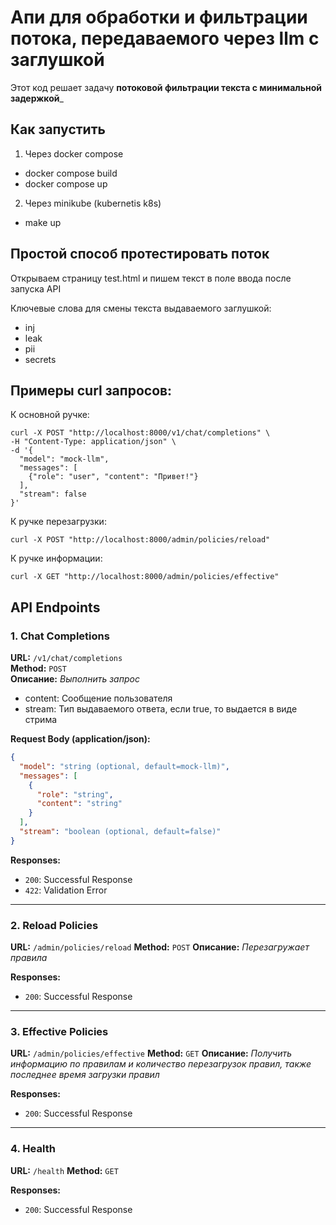 # Апи для обработки и фильтрации потока, передаваемого через llm с заглушкой
Этот код решает задачу **потоковой фильтрации текста с минимальной задержкой**_

## Как запустить
1. Через docker compose
- docker compose build
- docker compose up
2. Через minikube (kubernetis k8s)
- make up

## Простой способ протестировать поток
Открываем страницу test.html и пишем текст в поле ввода после запуска API

Ключевые слова для смены текста выдаваемого заглушкой:
- inj
- leak
- pii
- secrets

## Примеры curl запросов:

К основной ручке:
```
curl -X POST "http://localhost:8000/v1/chat/completions" \
-H "Content-Type: application/json" \
-d '{
  "model": "mock-llm",
  "messages": [
    {"role": "user", "content": "Привет!"}
  ],
  "stream": false
}'
```
К ручке перезагрузки:
```
curl -X POST "http://localhost:8000/admin/policies/reload"
```
К ручке информации:
```
curl -X GET "http://localhost:8000/admin/policies/effective"
```

## API Endpoints

### 1. Chat Completions
**URL:** `/v1/chat/completions`  
**Method:** `POST`  
**Описание:** _Выполнить запрос_
- content: Сообщение пользователя
- stream: Тип выдаваемого ответа, если true, то выдается в виде стрима

**Request Body (application/json):**
```json
{
  "model": "string (optional, default=mock-llm)",
  "messages": [
    {
      "role": "string",
      "content": "string"
    }
  ],
  "stream": "boolean (optional, default=false)"
}
````

**Responses:**

* `200`: Successful Response
* `422`: Validation Error

---

### 2. Reload Policies

**URL:** `/admin/policies/reload`
**Method:** `POST`
**Описание:** *Перезагружает правила*

**Responses:**

* `200`: Successful Response

---

### 3. Effective Policies

**URL:** `/admin/policies/effective`
**Method:** `GET`
**Описание:** *Получить информацию по правилам и количество перезагрузок правил, также последнее время загрузки правил*

**Responses:**

* `200`: Successful Response

---

### 4. Health

**URL:** `/health`
**Method:** `GET`


**Responses:**

* `200`: Successful Response